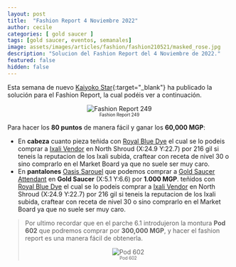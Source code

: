 ```yaml
---
layout: post
title:  "Fashion Report 4 Noviembre 2022"
author: cecile
categories: [ gold saucer ]
tags: [gold saucer, eventos, semanales]
image: assets/images/articles/fashion/fashion210521/masked_rose.jpg
description: "Solucion del Fashion Report del 4 Noviembre de 2022."
featured: false
hidden: false
---
```


Esta semana de nuevo [Kaiyoko Star](https://twitter.com/kaiyokostar){:target="_blank"} ha publicado la solución para el Fashion Report, la cual podéis ver a continuación.

<p align="center"><img src="{{ site.baseurl }}/assets/images/articles/fashion/fashion221104/freport_249.jpg" alt="Fashion Report 249">
<br/>
<sub><sup>Fashion Report 249</sup></sub></p>

Para hacer los **80 puntos** de manera fácil y ganar los **60,000 MGP**:

- En **cabeza** cuanto pieza teñida con <a href="https://eu.finalfantasyxiv.com/lodestone/playguide/db/item/23edc014362/" class="eorzeadb_link" target="_blank">Royal Blue Dye</a> el cual se lo podeis comprar a <a href="https://eu.finalfantasyxiv.com/lodestone/playguide/db/shop/82cc59ae4c7/?item=73f7ac282d9&type=gil" class="eorzeadb_link" target="_blank">Ixali Vendor</a> en North Shroud (X:24.9 Y:22.7) por 216 gil si teneis la reputacion de los Ixali subida, craftear con receta de nivel 30 o sino comprarlo en el Market Board ya que no suele ser muy caro.
- En **pantalones** <a href="https://eu.finalfantasyxiv.com/lodestone/playguide/db/item/d46a9844c4b/" class="eorzeadb_link" target="_blank">Oasis Sarouel</a> que podemos comprar a <a href="https://eu.finalfantasyxiv.com/lodestone/playguide/db/shop/c644e9a1b2b/?item=b6f5f824586&type=currency" class="eorzeadb_link" target="_blank">Gold Saucer Attendant</a> en **Gold Saucer** (X:5.1 Y:6.6) por **1.000 MGP**. teñidos con <a href="https://eu.finalfantasyxiv.com/lodestone/playguide/db/item/23edc014362/" class="eorzeadb_link" target="_blank">Royal Blue Dye</a> el cual se lo podeis comprar a <a href="https://eu.finalfantasyxiv.com/lodestone/playguide/db/shop/82cc59ae4c7/?item=73f7ac282d9&type=gil" class="eorzeadb_link" target="_blank">Ixali Vendor</a> en North Shroud (X:24.9 Y:22.7) por 216 gil si teneis la reputacion de los Ixali subida, craftear con receta de nivel 30 o sino comprarlo en el Market Board ya que no suele ser muy caro.

<blockquote>
Por ultimo recordar que en el parche 6.1 introdujeron la montura <b>Pod 602</b> que podremos comprar por <b>300,000 MGP</b>, y hacer el fashion report es una manera fácil de obtenerla.
<br/>
<p align="center">
    <img src="{{ site.baseurl }}/assets/images/articles/fashion/fashion220408/pod602.jpg" alt="Pod 602"/><br/>
    <sub><sup>Pod 602</sup></sub>
</p>
</blockquote>